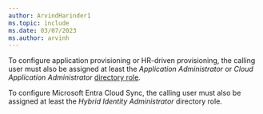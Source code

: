 ```yaml
---
author: ArvindHarinder1
ms.topic: include
ms.date: 03/07/2023
ms.author: arvinh
---
```


To configure application provisioning or HR-driven provisioning, the calling user must also be assigned at least the *Application Administrator* or *Cloud Application Administrator* [directory role](/azure/active-directory/roles/permissions-reference).

To configure Microsoft Entra Cloud Sync, the calling user must also be assigned at least the *Hybrid Identity Administrator* directory role.
